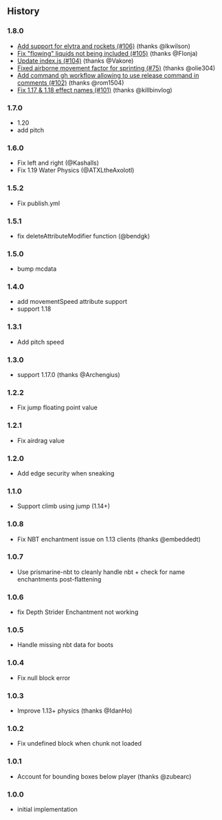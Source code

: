 ## History

### 1.8.0

- [Add support for elytra and rockets (#106)](https://github.com/PrismarineJS/prismarine-physics/commit/04351b4c5fa73e9eb7ca79b88c63f5bef59b5645) (thanks @lkwilson)
- [Fix "flowing" liquids not being included (#105)](https://github.com/PrismarineJS/prismarine-physics/commit/1f95aaad67684b381aedeb0a990e93dbb03025d0) (thanks @Flonja)
- [Update index.js (#104)](https://github.com/PrismarineJS/prismarine-physics/commit/dd159da044af4959f9fd8d7d97c14921e7288c1e) (thanks @Vakore)
- [Fixed airborne movement factor for sprinting (#75)](https://github.com/PrismarineJS/prismarine-physics/commit/116bb6fe3ae5066d53cedb69683a5fdb497c470d) (thanks @olie304)
- [Add command gh workflow allowing to use release command in comments (#102)](https://github.com/PrismarineJS/prismarine-physics/commit/6797491346be0ef1572aac94c78b2a1377982d54) (thanks @rom1504)
- [Fix 1.17 & 1.18 effect names (#101)](https://github.com/PrismarineJS/prismarine-physics/commit/cc7ae73d6929689645e77c7ba26bf0dcc4bc1e01) (thanks @killbinvlog)

### 1.7.0

- 1.20
- add pitch

### 1.6.0

- Fix left and right (@Kashalls)
- Fix 1.19 Water Physics (@ATXLtheAxolotl)

### 1.5.2

- Fix publish.yml

### 1.5.1

- fix deleteAttributeModifier function (@bendgk)

### 1.5.0

- bump mcdata

### 1.4.0

- add movementSpeed attribute support
- support 1.18

### 1.3.1

- Add pitch speed

### 1.3.0

- support 1.17.0 (thanks @Archengius)

### 1.2.2

- Fix jump floating point value

### 1.2.1

- Fix airdrag value

### 1.2.0

- Add edge security when sneaking

### 1.1.0

- Support climb using jump (1.14+)

### 1.0.8

- Fix NBT enchantment issue on 1.13 clients (thanks @embeddedt)

### 1.0.7

- Use prismarine-nbt to cleanly handle nbt + check for name enchantments post-flattening

### 1.0.6

- fix Depth Strider Enchantment not working

### 1.0.5

- Handle missing nbt data for boots

### 1.0.4

- Fix null block error

### 1.0.3

- Improve 1.13+ physics (thanks @IdanHo)

### 1.0.2

- Fix undefined block when chunk not loaded

### 1.0.1

- Account for bounding boxes below player (thanks @zubearc)

### 1.0.0

- initial implementation
